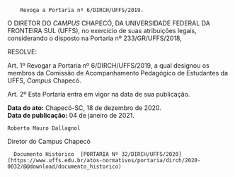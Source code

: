         Revoga a Portaria nº 6/DIRCH/UFFS/2019.  

O DIRETOR DO *CAMPUS* CHAPECÓ, DA UNIVERSIDADE FEDERAL DA FRONTEIRA SUL (UFFS), no exercício de suas atribuições legais, considerando o disposto na Portaria nº 233/GR/UFFS/2018,

  

 RESOLVE: 

  

 Art. 1º Revogar a Portaria nº 6/DIRCH/UFFS/2019, a qual designou os membros da Comissão de Acompanhamento Pedagógico de Estudantes da UFFS, *Campus* Chapecó.

  

 Art. 2º Esta Portaria entra em vigor na data de sua publicação.

   **Data do ato:** Chapecó-SC, 18 de dezembro de 2020.   
 **Data de publicação:**  04 de janeiro de 2021. 

    Roberto Mauro Dallagnol   
 Diretor do Campus Chapecó 

      Documento Histórico  [PORTARIA Nº 32/DIRCH/UFFS/2020](https://www.uffs.edu.br/atos-normativos/portaria/dirch/2020-0032/@@download/documento_historico)     
      